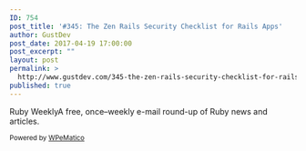 ```yaml
---
ID: 754
post_title: '#345: The Zen Rails Security Checklist for Rails Apps'
author: GustDev
post_date: 2017-04-19 17:00:00
post_excerpt: ""
layout: post
permalink: >
  http://www.gustdev.com/345-the-zen-rails-security-checklist-for-rails-apps/
published: true
---
```

Ruby WeeklyA free, once&ndash;weekly e-mail round-up of Ruby news and articles.<p class="wpematico_credit"><small>Powered by <a href="http://www.wpematico.com" target="_blank">WPeMatico</a></small></p>